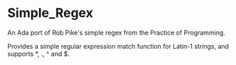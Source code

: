 # Simple_Regex

An Ada port of Rob Pike's simple regex from the Practice of Programming.

Provides a simple regular expression match function for Latin-1 strings, and
supports *, ., ^ and $.